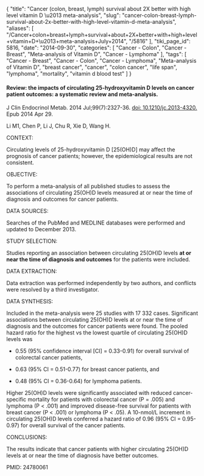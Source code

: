 {
    "title": "Cancer (colon, breast, lymph) survival about 2X better with high level vitamin D \u2013 meta-analysis",
    "slug": "cancer-colon-breast-lymph-survival-about-2x-better-with-high-level-vitamin-d-meta-analysis",
    "aliases": [
        "/Cancer+colon+breast+lymph+survival+about+2X+better+with+high+level+vitamin+D+\u2013+meta-analysis+July+2014",
        "/5816"
    ],
    "tiki_page_id": 5816,
    "date": "2014-09-30",
    "categories": [
        "Cancer - Colon",
        "Cancer - Breast",
        "Meta-analysis of Vitamin D",
        "Cancer - Lymphoma"
    ],
    "tags": [
        "Cancer - Breast",
        "Cancer - Colon",
        "Cancer - Lymphoma",
        "Meta-analysis of Vitamin D",
        "breast cancer",
        "cancer",
        "colon cancer",
        "life span",
        "lymphoma",
        "mortality",
        "vitamin d blood test"
    ]
}


#### Review: the impacts of circulating 25-hydroxyvitamin D levels on cancer patient outcomes: a systematic review and meta-analysis.

J Clin Endocrinol Metab. 2014 Jul;99(7):2327-36. [doi: 10.1210/jc.2013-4320.](https://doi.org/10.1210/jc.2013-4320.) Epub 2014 Apr 29.

Li M1, Chen P, Li J, Chu R, Xie D, Wang H.

CONTEXT:

Circulating levels of 25-hydroxyvitamin D <span>[25(OH)D]</span> may affect the prognosis of cancer patients; however, the epidemiological results are not consistent.

OBJECTIVE:

To perform a meta-analysis of all published studies to assess the associations of circulating 25(OH)D levels measured at or near the time of diagnosis and outcomes for cancer patients.

DATA SOURCES:

Searches of the PubMed and MEDLINE databases were performed and updated to December 2013.

STUDY SELECTION:

Studies reporting an association between circulating 25(OH)D levels  **at or near the time of diagnosis and outcomes**  for the patients were included.

DATA EXTRACTION:

Data extraction was performed independently by two authors, and conflicts were resolved by a third investigator.

DATA SYNTHESIS:

Included in the meta-analysis were 25 studies with 17 332 cases. Significant associations between circulating 25(OH)D levels at or near the time of diagnosis and the outcomes for cancer patients were found. The pooled hazard ratio for the highest vs the lowest quartile of circulating 25(OH)D levels was 

* 0.55 (95% confidence interval <span>[CI]</span> = 0.33-0.91) for overall survival of colorectal cancer patients, 

* 0.63 (95% CI = 0.51-0.77) for breast cancer patients, and 

* 0.48 (95% CI = 0.36-0.64) for lymphoma patients. 

Higher 25(OH)D levels were significantly associated with reduced cancer-specific mortality for patients with colorectal cancer (P = .005) and lymphoma (P < .001) and improved disease-free survival for patients with breast cancer (P < .001) or lymphoma (P < .05). A 10-nmol/L increment in circulating 25(OH)D levels conferred a hazard ratio of 0.96 (95% CI = 0.95-0.97) for overall survival of the cancer patients.

CONCLUSIONS:

The results indicate that cancer patients with higher circulating 25(OH)D levels at or near the time of diagnosis have better outcomes.

PMID: 24780061